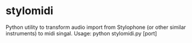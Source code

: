 # stylomidi
Python utility to transform audio import from Stylophone (or other similar instruments) to midi singal.
Usage: python stylomidi.py [port]
